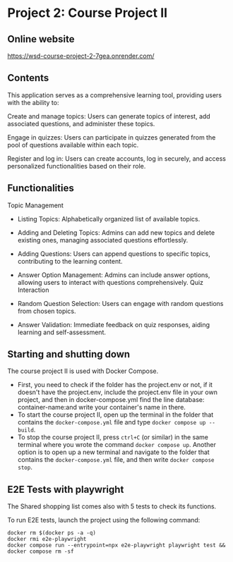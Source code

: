 # Project 2: Course Project II

## Online website 
https://wsd-course-project-2-7gea.onrender.com/

## Contents
This application serves as a comprehensive learning tool, providing users with the ability to:

Create and manage topics: Users can generate topics of interest, add associated questions, and administer these topics.

Engage in quizzes: Users can participate in quizzes generated from the pool of questions available within each topic.

Register and log in: Users can create accounts, log in securely, and access personalized functionalities based on their role.

## Functionalities
Topic Management
- Listing Topics: Alphabetically organized list of available topics.
  
- Adding and Deleting Topics: Admins can add new topics and delete existing ones, managing associated questions effortlessly.
  
- Adding Questions: Users can append questions to specific topics, contributing to the learning content.
  
- Answer Option Management: Admins can include answer options, allowing users to interact with questions comprehensively.
Quiz Interaction

- Random Question Selection: Users can engage with random questions from chosen topics.
  
- Answer Validation: Immediate feedback on quiz responses, aiding learning and self-assessment.

## Starting and shutting down

The course project II is used with Docker Compose.
- First, you need to check if the folder has the project.env or not, if it doesn't have the project.env, include the project.env file in your
own project, and then in docker-compose.yml find the line database: container-name:and write your container's name in there.
- To start the course project II, open up the terminal in the folder that
  contains the `docker-compose.yml` file and type `docker compose up --build`.
- To stop the course project II, press `ctrl+C` (or similar) in the same terminal
  where you wrote the command `docker compose up`. Another option is to open up
  a new terminal and navigate to the folder that contains the
  `docker-compose.yml` file, and then write `docker compose stop`.

## E2E Tests with playwright

The Shared shopping list comes also with 5 tests to check its functions.

To run E2E tests, launch the project using the following command:

```
docker rm $(docker ps -a -q)
docker rmi e2e-playwright
docker compose run --entrypoint=npx e2e-playwright playwright test && docker compose rm -sf
```



